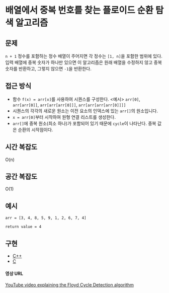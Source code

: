 # 배열에서 중복 번호를 찾는 플로이드 순환 탐색 알고리즘

## 문제

`n + 1` 정수를 포함하는 정수 배열이 주어지면 각 정수는 `[1, n]`을 포함한 범위에 있다. 입력 배열에 중복 숫자가 하나만 있으면 이 알고리즘은 원래 배열을 수정하지 않고 중복 숫자를 반환하고, 그렇지 않으면 `-1`을 반환한다.

## 접근 방식


- 함수 `f(x) = arr[x]`를 사용하여 시퀀스를 구성한다.
<예시> `arr[0]`, `arr[arr[0]]`, `arr[arr[arr[0]]]`, `arr[arr[arr[arr[0]]]]`
- 시퀀스의 각각의 새로운 원소는 이전 요소의 인덱스에 있는 `arr[]`의 원소입니다.
- `x = arr[0]`부터 시작하여 원형 연결 리스트를 생성한다.
- `arr[]`에 중복 원소(최소 하나)가 포함되어 있기 때문에 `cycle`이 나타난다. 중복 값은 순환의 시작점이다.

## 시간 복잡도

O(n)

## 공간 복잡도

O(1) 

## 예시

```
arr = [3, 4, 8, 5, 9, 1, 2, 6, 7, 4]  

return value = 4
```

## 구현

- [C++](https://github.com/TheAlgorithms/C-Plus-Plus/blob/master/search/floyd_cycle_detection_algo.cpp)
- [C](https://github.com/TheAlgorithms/C/blob/master/searching/floyd_cycle_detection_algorithm.c)

#### 영상 URL

[YouTube video explaining the Floyd Cycle Detection algorithm](https://www.youtube.com/watch?v=B6smdk7pZ14)
